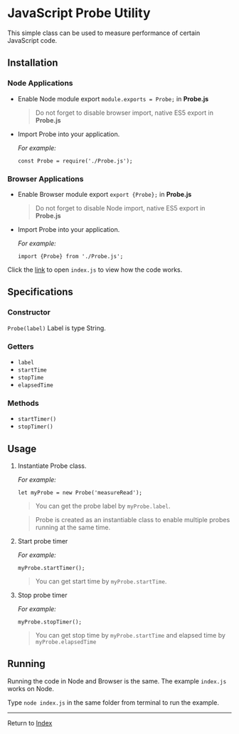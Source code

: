 # JavaScript Probe Utility

This simple class can be used to measure performance of certain JavaScript code.

## Installation

### Node Applications
- Enable Node module export `module.exports = Probe;` in **Probe.js**
    > Do not forget to disable browser import, native ES5 export in **Probe.js**

- Import Probe into your application.

    _For example:_

    `const Probe = require('./Probe.js');`


### Browser Applications
- Enable Browser module export `export {Probe};` in **Probe.js**
  > Do not forget to disable Node import, native ES5 export in **Probe.js**

- Import Probe into your application.

  _For example:_

  `import {Probe} from './Probe.js';`

Click the [link](index.js) to open `index.js` to view how the code works.

## Specifications

### Constructor
`Probe(label)` Label is type String.

### Getters
- `label`
- `startTime`
- `stopTime`
- `elapsedTime`

### Methods
- `startTimer()`
- `stopTimer()`

## Usage
1. Instantiate Probe class.

    _For example:_ 
    
    `let myProbe = new Probe('measureRead');`
    
    > You can get the probe label by `myProbe.label`.
    
    > Probe is created as an instantiable class to enable multiple probes running at the same time.

2. Start probe timer

    _For example:_
    
    `myProbe.startTimer();`
    
    > You can get start time by `myProbe.startTime`.

3. Stop probe timer

    _For example:_
    
    `myProbe.stopTimer();`
    
    > You can get stop time by `myProbe.startTime` and elapsed time by `myProbe.elapsedTime`

## Running
Running the code in Node and Browser is the same. The example `index.js` works on Node.

Type `node index.js` in the same folder from terminal to run the example.

---
Return to [Index](../../../README.md)